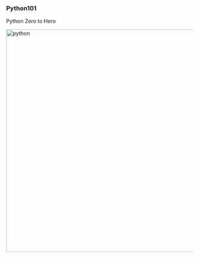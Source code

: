 ### Python101
Python Zero to Hero

<img src="https://media3.giphy.com/media/coxQHKASG60HrHtvkt/giphy.gif" width="600" style="align:center;" alt ="python">
